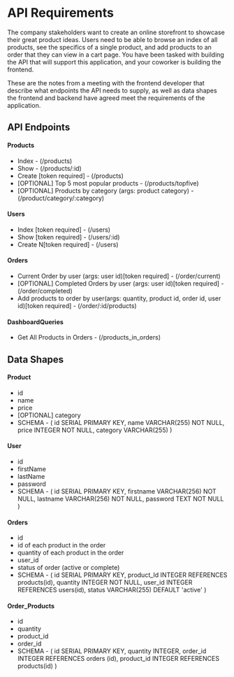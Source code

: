 # API Requirements
The company stakeholders want to create an online storefront to showcase their great product ideas. Users need to be able to browse an index of all products, see the specifics of a single product, and add products to an order that they can view in a cart page. You have been tasked with building the API that will support this application, and your coworker is building the frontend.

These are the notes from a meeting with the frontend developer that describe what endpoints the API needs to supply, as well as data shapes the frontend and backend have agreed meet the requirements of the application. 

## API Endpoints
#### Products
- Index - (/products)
- Show - (/products/:id)
- Create [token required] - (/products)
- [OPTIONAL] Top 5 most popular products - (/products/topfive)
- [OPTIONAL] Products by category (args: product category) - (/product/category/:category)

#### Users
- Index [token required] - (/users)
- Show [token required] - (/users/:id)
- Create N[token required] - (/users)

#### Orders
- Current Order by user (args: user id)[token required] - (/order/current)
- [OPTIONAL] Completed Orders by user (args: user id)[token required] - (/order/completed)
- Add products to order by user(args: quantity, product id, order id, user id)[token required] - (/order/:id/products)

#### DashboardQueries
- Get All Products in Orders - (/products_in_orders)

## Data Shapes
#### Product
-  id
- name
- price
- [OPTIONAL] category
- SCHEMA - (
    id SERIAL PRIMARY KEY,
    name VARCHAR(255) NOT NULL,
    price INTEGER NOT NULL,
    category VARCHAR(255)
)

#### User
- id
- firstName
- lastName
- password
- SCHEMA - (
    id SERIAL PRIMARY KEY,
    firstname VARCHAR(256) NOT NULL,
    lastname VARCHAR(256) NOT NULL,
    password TEXT NOT NULL
)
#### Orders
- id
- id of each product in the order
- quantity of each product in the order
- user_id
- status of order (active or complete)
- SCHEMA - (
    id SERIAL PRIMARY KEY,
    product_Id INTEGER REFERENCES products(id),
    quantity INTEGER NOT NULL,
    user_id INTEGER REFERENCES users(id),
    status VARCHAR(255) DEFAULT 'active'
)

#### Order_Products
- id
- quantity
- product_id
- order_id
- SCHEMA - (
    id SERIAL PRIMARY KEY,
    quantity INTEGER,
    order_id INTEGER REFERENCES orders (id),
    product_id INTEGER REFERENCES products(id)
)
